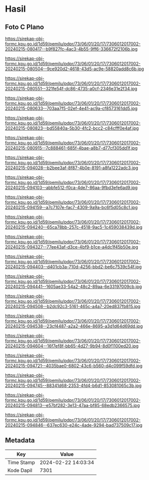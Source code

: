 # Hasil

## Foto C Plano

https://sirekap-obj-formc.kpu.go.id/1d59/pemilu/pdpr/73/06/01/20/17/7306012017002-20240215-080417--b9f827fc-4ac3-4b55-9ff6-336672f2106b.jpg

https://sirekap-obj-formc.kpu.go.id/1d59/pemilu/pdpr/73/06/01/20/17/7306012017002-20240215-080504--9ce920d2-4618-43d5-ac9e-58820add8c6b.jpg

https://sirekap-obj-formc.kpu.go.id/1d59/pemilu/pdpr/73/06/01/20/17/7306012017002-20240215-080551--321fe54f-dc86-4735-a0cf-2346e31e2f34.jpg

https://sirekap-obj-formc.kpu.go.id/1d59/pemilu/pdpr/73/06/01/20/17/7306012017002-20240215-080633--703aa7f5-02ef-4e41-ac9a-cf8573161dd5.jpg

https://sirekap-obj-formc.kpu.go.id/1d59/pemilu/pdpr/73/06/01/20/17/7306012017002-20240215-080823--bd55840a-5b30-4fc2-bcc2-c84cfff0e4af.jpg

https://sirekap-obj-formc.kpu.go.id/1d59/pemilu/pdpr/73/06/01/20/17/7306012017002-20240215-080915--7c888461-685f-4bae-a8b7-d77cf305dd1f.jpg

https://sirekap-obj-formc.kpu.go.id/1d59/pemilu/pdpr/73/06/01/20/17/7306012017002-20240215-094028--b2bee3af-8f87-4b0e-8191-a8fa1222adc3.jpg

https://sirekap-obj-formc.kpu.go.id/1d59/pemilu/pdpr/73/06/01/20/17/7306012017002-20240215-094103--abbfe512-f0ca-4de7-86aa-9fbd3efe6ad9.jpg

https://sirekap-obj-formc.kpu.go.id/1d59/pemilu/pdpr/73/06/01/20/17/7306012017002-20240215-094159--a7c7107e-fac7-4309-9a9a-bc6f5d05c8c1.jpg

https://sirekap-obj-formc.kpu.go.id/1d59/pemilu/pdpr/73/06/01/20/17/7306012017002-20240215-094240--65ca78bb-257c-4518-9ac5-1c459038439d.jpg

https://sirekap-obj-formc.kpu.go.id/1d59/pemilu/pdpr/73/06/01/20/17/7306012017002-20240215-094327--77ee43af-d3ce-4bf9-b1ce-a4dc1f45b50e.jpg

https://sirekap-obj-formc.kpu.go.id/1d59/pemilu/pdpr/73/06/01/20/17/7306012017002-20240215-094403--d401cb3a-710d-4256-bbd2-be6c7539c54f.jpg

https://sirekap-obj-formc.kpu.go.id/1d59/pemilu/pdpr/73/06/01/20/17/7306012017002-20240215-094441--1605ae33-54a2-48c2-89aa-6e33197009cb.jpg

https://sirekap-obj-formc.kpu.go.id/1d59/pemilu/pdpr/73/06/01/20/17/7306012017002-20240215-094508--b2dc92c3-5161-465c-a4a7-20ed837fb815.jpg

https://sirekap-obj-formc.kpu.go.id/1d59/pemilu/pdpr/73/06/01/20/17/7306012017002-20240215-094538--23cf4487-a2a2-466e-8695-a3d1d64d69dd.jpg

https://sirekap-obj-formc.kpu.go.id/1d59/pemilu/pdpr/73/06/01/20/17/7306012017002-20240215-094604--16f7ef8f-bb65-4d27-9b94-8d0f1100ed20.jpg

https://sirekap-obj-formc.kpu.go.id/1d59/pemilu/pdpr/73/06/01/20/17/7306012017002-20240215-094721--4035bae0-6802-43c6-b560-d4c099f59dfd.jpg

https://sirekap-obj-formc.kpu.go.id/1d59/pemilu/pdpr/73/06/01/20/17/7306012017002-20240215-094745--88341d68-2353-4fd4-b6d1-853081065c3b.jpg

https://sirekap-obj-formc.kpu.go.id/1d59/pemilu/pdpr/73/06/01/20/17/7306012017002-20240215-094813--e57bf282-3e13-47aa-bf85-68edb2366575.jpg

https://sirekap-obj-formc.kpu.go.id/1d59/pemilu/pdpr/73/06/01/20/17/7306012017002-20240215-094846--637ec630-e24c-4ade-9294-bad737509c17.jpg


## Metadata

| Key        | Value               |
| ---------- | ------------------- |
| Time Stamp | 2024-02-22 14:03:34 |
| Kode Dapil | 7301                |



